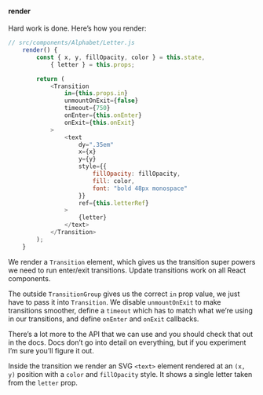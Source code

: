 
#### render

Hard work is done. Here’s how you render:

``` javascript
// src/components/Alphabet/Letter.js
    render() {
        const { x, y, fillOpacity, color } = this.state,
            { letter } = this.props;

        return (
            <Transition
                in={this.props.in}
                unmountOnExit={false}
                timeout={750}
                onEnter={this.onEnter}
                onExit={this.onExit}
            >
                <text
                    dy=".35em"
                    x={x}
                    y={y}
                    style={{
                        fillOpacity: fillOpacity,
                        fill: color,
                        font: "bold 48px monospace"
                    }}
                    ref={this.letterRef}
                >
                    {letter}
                </text>
            </Transition>
        );
    }
```

We render a `Transition` element, which gives us the transition super
powers we need to run enter/exit transitions. Update transitions work on
all React components.

The outside `TransitionGroup` gives us the correct `in` prop value, we
just have to pass it into `Transition`. We disable `unmountOnExit` to
make transitions smoother, define a `timeout` which has to match what
we’re using in our transitions, and define `onEnter` and `onExit`
callbacks.

There’s a lot more to the API that we can use and you should check that
out in the docs. Docs don’t go into detail on everything, but if you
experiment I’m sure you’ll figure it out.

Inside the transition we render an SVG `<text>` element rendered at an
`(x, y)` position with a `color` and `fillOpacity` style. It shows a
single letter taken from the `letter` prop.
